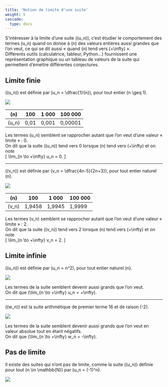 ```yaml
---
title: 'Notion de limite d’une suite'
weight: 5
cascade:
  type: docs
---
```



S’intéresser à la limite d’une suite \((u_n)\), c’est étudier le comportement des termes \(u_n\) quand on donne à \(n\) des valeurs entières aussi grandes que l’on veut, ce qui se dit aussi « quand \(n\) tend vers \(+\infty\) ».  
Différents outils (calculatrice, tableur, Python…) fournissent une représentation graphique ou un tableau de valeurs de la suite qui permettent d’émettre différentes conjectures.  



## Limite finie

\((u_n)\) est définie par \(u_n = \dfrac{1}{n}\), pour tout entier \(n \geq 1\).

![](/images/image13.png)

| \(n\)   | 100   | 1 000   | 100 000   |  
|---------|-------|---------|-----------|  
| \(u_n\) | 0,01  | 0,001   | 0,00001   |  

Les termes \(u_n\) semblent se rapprocher autant que l’on veut d’une valeur « limite » : 0.  
On dit que la suite \((u_n)\) tend vers 0 lorsque \(n\) tend vers \(+\infty\) et on note  
\[
\lim_{n \to +\infty} u_n = 0.
\]

---

\((v_n)\) est définie par \(v_n = \dfrac{4n-5}{2n+3}\), pour tout entier naturel \(n\).

![](/images/image14.png)

| \(n\)   | 100     | 1 000    | 100 000   |  
|---------|---------|----------|-----------|  
| \(v_n\) | 1,9458  | 1,9945   | 1,9999    |  

Les termes \(v_n\) semblent se rapprocher autant que l’on veut d’une valeur « limite » : 2.  
On dit que la suite \((v_n)\) tend vers 2 lorsque \(n\) tend vers \(+\infty\) et on note  
\[
\lim_{n \to +\infty} v_n = 2.
\]


## Limite infinie

\((u_n)\) est définie par \(u_n = n^2\), pour tout entier naturel \(n\).  

![](/images/image15.png)

Les termes de la suite semblent devenir aussi grands que l’on veut.  
On dit que \(\lim_{n \to +\infty} u_n = +\infty\).  

---

\((w_n)\) est la suite arithmétique de premier terme 16 et de raison \(-2\).  

![](/images/image16.png)

Les termes de la suite semblent devenir aussi grands que l’on veut en valeur absolue tout en étant négatifs.  
On dit que \(\lim_{n \to +\infty} w_n = -\infty\).  


## Pas de limite

Il existe des suites qui n’ont pas de limite, comme la suite \((u_n)\) définie pour tout \(n \in \mathbb{N}\) par \(u_n = (-1)^n\).  

![](/images/image17.png)